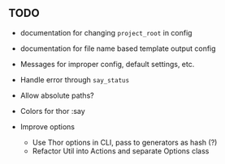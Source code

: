 ## TODO

* documentation for changing `project_root` in config
* documentation for file name based template output config
* Messages for improper config, default settings, etc.
* Handle error through `say_status`
* Allow absolute paths?
* Colors for thor :say

* Improve options
  - Use Thor options in CLI, pass to generators as hash (?)
  - Refactor Util into Actions and separate Options class
